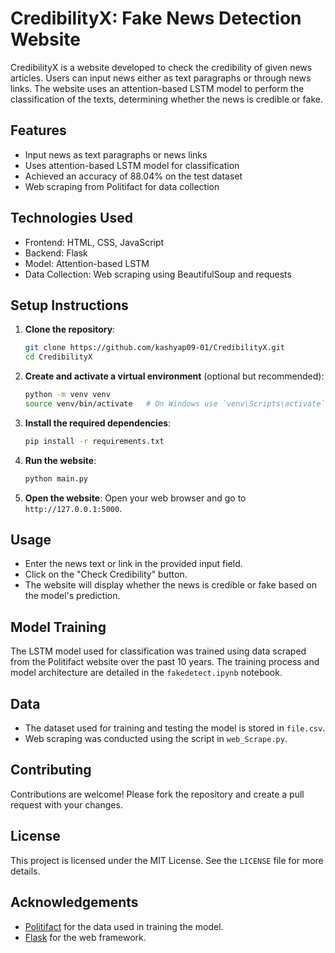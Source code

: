 # CredibilityX: Fake News Detection Website

CredibilityX is a website developed to check the credibility of given news articles. Users can input news either as text paragraphs or through news links. The website uses an attention-based LSTM model to perform the classification of the texts, determining whether the news is credible or fake.

## Features

- Input news as text paragraphs or news links
- Uses attention-based LSTM model for classification
- Achieved an accuracy of 88.04% on the test dataset
- Web scraping from Politifact for data collection


## Technologies Used

- Frontend: HTML, CSS, JavaScript
- Backend: Flask
- Model: Attention-based LSTM
- Data Collection: Web scraping using BeautifulSoup and requests

## Setup Instructions

1. **Clone the repository**:
   ```bash
   git clone https://github.com/kashyap09-01/CredibilityX.git
   cd CredibilityX
   ```

2. **Create and activate a virtual environment** (optional but recommended):
   ```bash
   python -m venv venv
   source venv/bin/activate   # On Windows use `venv\Scripts\activate`
   ```

3. **Install the required dependencies**:
   ```bash
   pip install -r requirements.txt
   ```

4. **Run the website**:
   ```bash
   python main.py
   ```

5. **Open the website**:
   Open your web browser and go to `http://127.0.0.1:5000`.

## Usage
- Enter the news text or link in the provided input field.
- Click on the "Check Credibility" button.
- The website will display whether the news is credible or fake based on the model's prediction.

## Model Training
The LSTM model used for classification was trained using data scraped from the Politifact website over the past 10 years. The training process and model architecture are detailed in the `fakedetect.ipynb` notebook.

## Data
- The dataset used for training and testing the model is stored in `file.csv`.
- Web scraping was conducted using the script in `web_Scrape.py`.

## Contributing
Contributions are welcome! Please fork the repository and create a pull request with your changes.

## License
This project is licensed under the MIT License. See the `LICENSE` file for more details.

## Acknowledgements
- [Politifact](https://www.politifact.com/) for the data used in training the model.
- [Flask](https://flask.palletsprojects.com/) for the web framework.
